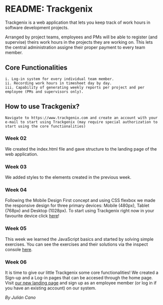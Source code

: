 # README: Trackgenix
Trackgenix is a web application that lets you keep track of work hours in software development projects.

Arranged by project teams, employees and PMs will be able to register (and supervise) theirs work hours in the projects they are working on. This lets the central administration assigne their proper payment to every team member.
## Core Functionalities
```
i. Log-in system for every individual team member.
ii. Recording work hours in timesheet day by day.
iii. Capability of generating weekly reports per project and per employee (PMs and supervisors only).
```
## How to use Trackgenix?
```
Navigate to https://www.trackgenix.com and create an account with your e-mail to start using Trackgenix (may require special authorization to start using the core functionalities)
```
### Week 02
We created the index.html file and gave structure to the landing page of the web application.
### Week 03
We added styles to the elements created in the previous week.
### Week 04
Following the Mobile Design First concept and using CSS flexbox we made the responsive design for three primary devices: Mobile (480px), Tablet (768px) and Desktop (1028px).
To start using Trackgenix right now in your favourite device click [here](https://julian-cano.github.io/BaSP-M2022-Etapa-1/semana-04/)!
### Week 05
This week we learned the JavaScript basics and started by solving simple exercises. You can see the exercises and their solutions via the inspect console [here](https://julian-cano.github.io/BaSP-M2022-Etapa-1/semana-05/).
### Week 06
It is time to give our little Trackgenix some core functionalities! We created a Sign-up and a Log-in pages that can be accesed through the home page. Visit [our new landing page](https://julian-cano.github.io/BaSP-M2022-Etapa-1/semana-06/) and sign up as an employee member (or log in if you have an existing account) on our system.

_By Julián Cano_